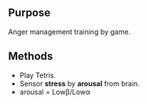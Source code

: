 <!-- META
{"title":"ゲームを用いたバイオフィードバックによる覚醒水準制御の検討","link":"https://www.jstage.jst.go.jp/article/pjsai/JSAI2023/0/JSAI2023_3Q5OS19b02/_pdf/-char/ja","media":"academic","tags":["game","psychology","biosignal","heartrate"],"short":{"en":"examine stress for player while playing game","ja":"ゲーム中のストレスを測量"},"importance":4,"hasPage":true,"createdAt":1717310157.891,"updatedAt":1717310157.891}
META -->

## Purpose
Anger management training by game.

## Methods
- Play Tetris.
- Sensor **stress** by **arousal** from brain.
- arousal = Lowβ/Lowα
